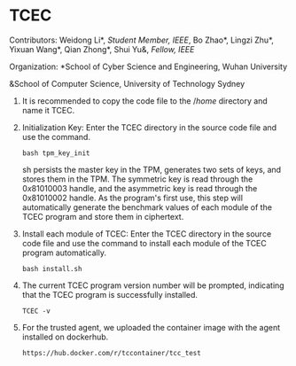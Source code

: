 # TCEC

Contributors: Weidong Li\*, *Student Member, IEEE*, Bo Zhao\*, Lingzi Zhu\*, Yixuan Wang\*, Qian Zhong\*, Shui Yu\&, *Fellow, IEEE*

Organization: *School of Cyber Science and Engineering, Wuhan University

&School of Computer Science, University of Technology Sydney

1. It is recommended to copy the code file to the $/home$ directory and name it TCEC.

   

2. Initialization Key: Enter the TCEC directory in the source code file and use the command.

   ```
   bash tpm_key_init
   ```

   sh persists the master key in the TPM, generates two sets of keys, and stores them in the TPM. The symmetric key is read through the $0x81010003$ handle, and the asymmetric key is read through the 0x81010002 handle. As the program's first use, this step will automatically generate the benchmark values of each module of the TCEC program and store them in ciphertext.

   

3. Install each module of TCEC: Enter the TCEC directory in the source code file and use the command to install each module of the TCEC program automatically.

   ```
   bash install.sh
   ```

   

4. The current TCEC program version number will be prompted, indicating that the TCEC program is successfully installed.

   ```
   TCEC -v
   ```

5. For the trusted agent, we uploaded the container image with the agent installed on dockerhub.

   ```
   https://hub.docker.com/r/tccontainer/tcc_test
   ```

   